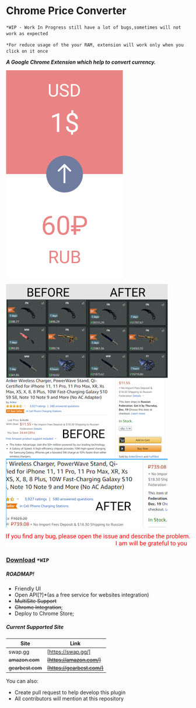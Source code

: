 # Chrome Price Converter
`*WIP - Work In Progress still have a lot of bugs,sometimes will not work as expected`

`*For reduce usage of the your RAM, extension will work only when you click on it once`

**_A Google Chrome Extension which help to convert currency._**

![Concept Menu](assets/img/Menu.png) 

![Demo](assets/img/demo.png) 

![Notice](assets/img/notice.svg) 

### **[Download][https://github.com/AydievMansur/price_parse_chrome/archive/master.zip]** `*WIP`
##### ROADMAP!

  - Friendly UI
  - Open API[?]*(as a free service for websites integration)
  - ~~MultiSite Support~~
  - ~~Chrome Integration~~;
  - Deploy to Chrome Store;
  
##### Current Supported Site
  
| Site | Link |
| ------ | ------ |
| swap.gg | [https://swap.gg/] |
| ~~amazon.com~~ | ~~[https://amazon.com/]~~ |
| ~~gearbest.com~~ | ~~[https://gearbest.com/]~~ |

You can also:
  - Create pull request to help develop this plugin
  - All contributors will mention at this repository
  


[https://github.com/AydievMansur/price_parse_chrome/archive/master.zip]: https://github.com/AydievMansur/price_parse_chrome/archive/master.zip
